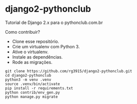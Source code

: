 # django2-pythonclub

Tutorial de Django 2.x para o pythonclub.com.br

Como contribuir?
* Clone esse repositório.
* Crie um virtualenv com Python 3.
* Ative o virtualenv.
* Instale as dependências.
* Rode as migrações.
```
git clone https://github.com/rg3915/django2-pythonclub.git
cd django2-pythonclub
python3 -m venv .venv
source .venv/bin/activate
pip install -r requirements.txt
python contrib/env_gen.py
python manage.py migrate
```